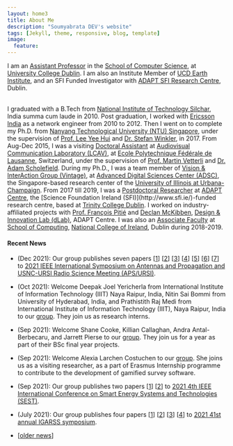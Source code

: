 ```yaml
---
layout: home3
title: About Me
description: "Soumyabrata DEV's website"
tags: [Jekyll, theme, responsive, blog, template]
image:
  feature: 
---
```

I am an <a href="https://people.ucd.ie/soumyabrata.dev/">Assistant Professor</a> in the <a href="https://www.cs.ucd.ie/">School of Computer Science</a>, at <a href="https://www.ucd.ie/">University College Dublin</a>. I am also an Institute Member of <a href="https://www.ucd.ie/earth/">UCD Earth Institute</a>, and an SFI Funded Investigator with <a href="https://www.adaptcentre.ie">ADAPT SFI Research Centre</a>, Dublin. 

<br />
I graduated with a B.Tech from <a href="http://www.nits.ac.in/">National Institute of Technology Silchar</a>, India summa cum laude in 2010. Post graduation, I worked with <a href="http://www.ericsson.com/in">Ericsson India</a> as a network engineer from 2010 to 2012. Then I went on to complete my Ph.D. from <a href="www.ntu.edu.sg/Pages/home.aspx">Nanyang Technological University (NTU) Singapore</a>, under the supervision of <a href="http://research.ntu.edu.sg/expertise/academicprofile/Pages/StaffProfile.aspx?ST_EMAILID=EYHLEE">Prof. Lee Yee Hui</a> and <a href="https://stefan.winkler.site/">Dr. Stefan Winkler</a>, in 2017. From Aug-Dec 2015, I was a visiting <a href="http://people.epfl.ch/soumyabrata.dev">Doctoral Assistant</a> at <a href="http://lcav.epfl.ch/">Audiovisual Communication Laboratory (LCAV)</a>, at <a href="http://www.epfl.ch/">Ecole Polytechnique F&eacute;d&eacute;rale de Lausanne</a>, Switzerland, under the supervision of <a href="http://lcav.epfl.ch/martin.vetterli">Prof. Martin Vetterli</a> and <a href="https://lcav.epfl.ch/people/people-current_staff/people-adam-scholefield/">Dr. Adam Scholefield</a>. During my Ph.D., I was a team member of <a href="http://vintage.winklerbros.net/index.html">Vision & InterAction Group (Vintage)</a>, at <a href="http://adsc.illinois.edu/">Advanced Digital Sciences Center (ADSC)</a>, the Singapore-based research center of the <a href="http://illinois.edu/">University of Illinois at Urbana-Champaign</a>. From 2017 till 2019, I was a <a href="https://www.adaptcentre.ie/team-members/person-detail/soumyabrata-dev">Postdoctoral Researcher</a> at <a href="https://www.adaptcentre.ie">ADAPT Centre</a>, the [Science Foundation Ireland (SFI)](http://www.sfi.ie/)-funded research centre, based at <a href="http://www.tcd.ie">Trinity College Dublin</a>. I worked on industry-affiliated projects with <a href="https://francois.pitie.net">Prof. Fran&ccedil;ois Piti&eacute;</a> and <a href="https://ie.linkedin.com/in/declanmckibben">Declan McKibben</a>, <a href="https://www.adaptcentre.ie/industry/design-and-innovation-lab">Design & Innovation Lab (dLab)</a>, ADAPT Centre. I was also an <a href="https://www.ncirl.ie/Faculty-Depts/A-Z-Staff-Directory/Staff/404">Associate Faculty</a> at <a href="https://www.ncirl.ie/Faculty-Depts/School-of-Computing">School of Computing</a>, <a href="https://www.ncirl.ie">National College of Ireland</a>, Dublin during 2018-2019.

#### Recent News

+ (Dec 2021): Our group publishes seven papers [<a href="https://arxiv.org/pdf/2110.09761.pdf">1</a>] [<a href="https://arxiv.org/pdf/2110.09764.pdf">2</a>] [<a href="https://arxiv.org/pdf/2110.09797.pdf">3</a>] [<a href="https://arxiv.org/pdf/2110.11039.pdf">4</a>] [<a href="https://arxiv.org/pdf/2110.13812.pdf">5</a>] [<a href="https://arxiv.org/pdf/2110.11059.pdf">6</a>] [<a href="https://arxiv.org/pdf/2111.05094.pdf">7</a>] to <a href="https://igarss2021.com/">2021 IEEE International Symposium on Antennas and Propagation and USNC-URSI Radio Science Meeting (APS/URSI)</a>.
+ (Oct 2021): Welcome Deepak Joel Yericherla from International Institute of Information Technology (IIIT) Naya Raipur, India, Nitin Sai Bommi from University of Hyderabad, India, and Prathistith Raj Medi from International Institute of Information Technology (IIIT), Naya Raipur, India to our <a href="https://soumyabrata.dev/theia/">group</a>. They join us as research interns. 
+ (Sep 2021): Welcome Shane Cooke, Killian Callaghan, Andra Antal-Berbecaru, and Jarrett Pierse to our <a href="https://soumyabrata.dev/theia/">group</a>. They join us for a year as part of their BSc final year projects.  
+ (Sep 2021): Welcome Alexia Larchen Costuchen to our <a href="https://soumyabrata.dev/theia/">group</a>. She joins us as a visiting researcher, as a part of Erasmus Internship programme to contribute to the development of gamified survey software. 
+ (Sep 2021): Our group publishes two papers [<a href="https://arxiv.org/pdf/2108.01504.pdf">1</a>] [<a href="https://arxiv.org/pdf/2108.01433.pdf">2</a>] to <a href="https://sites.uwasa.fi/sest2021/">2021 4th IEEE International Conference on Smart Energy Systems and Technologies (SEST)</a>.
+ (July 2021): Our group publishes four papers [<a href="https://arxiv.org/pdf/2107.13514.pdf">1</a>] [<a href="https://arxiv.org/pdf/2106.03064.pdf">2</a>] [<a href="https://arxiv.org/pdf/2106.03073.pdf">3</a>] [<a href="https://arxiv.org/pdf/2106.03085.pdf">4</a>] to <a href="https://igarss2021.com/">2021 41st annual IGARSS symposium</a>.

+ [<a href="https://soumyabrata.github.io/news/">older news</a>]




